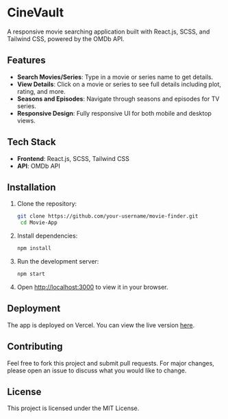 # CineVault 

A responsive movie searching application built with React.js, SCSS, and Tailwind CSS, powered by the OMDb API.

## Features

- **Search Movies/Series**: Type in a movie or series name to get details.
- **View Details**: Click on a movie or series to see full details including plot, rating, and more.
- **Seasons and Episodes**: Navigate through seasons and episodes for TV series.
- **Responsive Design**: Fully responsive UI for both mobile and desktop views.

## Tech Stack

- **Frontend**: React.js, SCSS, Tailwind CSS
- **API**: OMDb API

## Installation

1. Clone the repository:
   ```bash
   git clone https://github.com/your-username/movie-finder.git
    cd Movie-App
   ```

2. Install dependencies:
   ```bash
   npm install
   ```

3. Run the development server:
   ```bash
   npm start
   ```

4. Open [http://localhost:3000](http://localhost:3000) to view it in your browser.

## Deployment

The app is deployed on Vercel. You can view the live version [here](https://cinevault-movie-finder.vercel.app).

## Contributing

Feel free to fork this project and submit pull requests. For major changes, please open an issue to discuss what you would like to change.

## License

This project is licensed under the MIT License.
 
